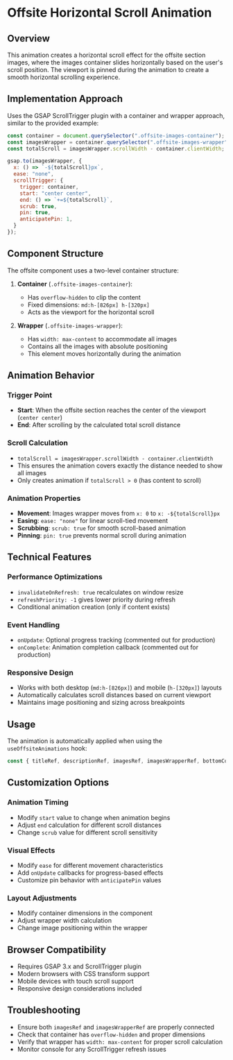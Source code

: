 # Offsite Horizontal Scroll Animation

## Overview
This animation creates a horizontal scroll effect for the offsite section images, where the images container slides horizontally based on the user's scroll position. The viewport is pinned during the animation to create a smooth horizontal scrolling experience.

## Implementation Approach
Uses the GSAP ScrollTrigger plugin with a container and wrapper approach, similar to the provided example:

```javascript
const container = document.querySelector(".offsite-images-container");
const imagesWrapper = container.querySelector(".offsite-images-wrapper");
const totalScroll = imagesWrapper.scrollWidth - container.clientWidth;

gsap.to(imagesWrapper, {
  x: () => `-${totalScroll}px`,
  ease: "none",
  scrollTrigger: {
    trigger: container,
    start: "center center",
    end: () => `+=${totalScroll}`,
    scrub: true,
    pin: true,
    anticipatePin: 1,
  }
});
```

## Component Structure
The offsite component uses a two-level container structure:

1. **Container** (`.offsite-images-container`): 
   - Has `overflow-hidden` to clip the content
   - Fixed dimensions: `md:h-[826px] h-[320px]`
   - Acts as the viewport for the horizontal scroll

2. **Wrapper** (`.offsite-images-wrapper`):
   - Has `width: max-content` to accommodate all images
   - Contains all the images with absolute positioning
   - This element moves horizontally during the animation

## Animation Behavior

### Trigger Point
- **Start**: When the offsite section reaches the center of the viewport (`center center`)
- **End**: After scrolling by the calculated total scroll distance

### Scroll Calculation
- `totalScroll = imagesWrapper.scrollWidth - container.clientWidth`
- This ensures the animation covers exactly the distance needed to show all images
- Only creates animation if `totalScroll > 0` (has content to scroll)

### Animation Properties
- **Movement**: Images wrapper moves from `x: 0` to `x: -${totalScroll}px`
- **Easing**: `ease: "none"` for linear scroll-tied movement
- **Scrubbing**: `scrub: true` for smooth scroll-based animation
- **Pinning**: `pin: true` prevents normal scroll during animation

## Technical Features

### Performance Optimizations
- `invalidateOnRefresh: true` recalculates on window resize
- `refreshPriority: -1` gives lower priority during refresh
- Conditional animation creation (only if content exists)

### Event Handling
- `onUpdate`: Optional progress tracking (commented out for production)
- `onComplete`: Animation completion callback (commented out for production)

### Responsive Design
- Works with both desktop (`md:h-[826px]`) and mobile (`h-[320px]`) layouts
- Automatically calculates scroll distances based on current viewport
- Maintains image positioning and sizing across breakpoints

## Usage
The animation is automatically applied when using the `useOffsiteAnimations` hook:

```typescript
const { titleRef, descriptionRef, imagesRef, imagesWrapperRef, bottomContentRef } = useOffsiteAnimations();
```

## Customization Options

### Animation Timing
- Modify `start` value to change when animation begins
- Adjust `end` calculation for different scroll distances
- Change `scrub` value for different scroll sensitivity

### Visual Effects
- Modify `ease` for different movement characteristics
- Add `onUpdate` callbacks for progress-based effects
- Customize pin behavior with `anticipatePin` values

### Layout Adjustments
- Modify container dimensions in the component
- Adjust wrapper width calculation
- Change image positioning within the wrapper

## Browser Compatibility
- Requires GSAP 3.x and ScrollTrigger plugin
- Modern browsers with CSS transform support
- Mobile devices with touch scroll support
- Responsive design considerations included

## Troubleshooting
- Ensure both `imagesRef` and `imagesWrapperRef` are properly connected
- Check that container has `overflow-hidden` and proper dimensions
- Verify that wrapper has `width: max-content` for proper scroll calculation
- Monitor console for any ScrollTrigger refresh issues
